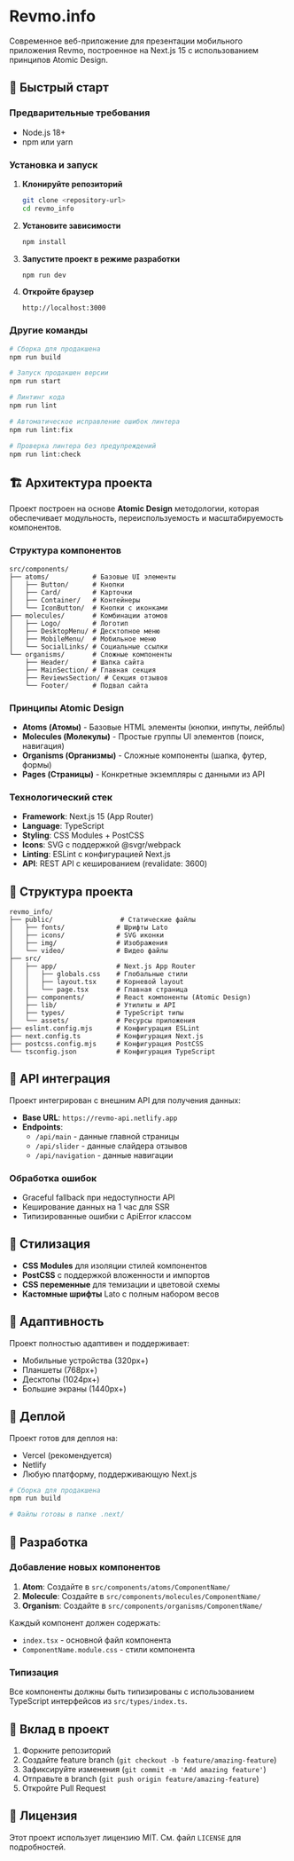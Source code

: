 # Revmo.info

Современное веб-приложение для презентации мобильного приложения Revmo, построенное на Next.js 15 с использованием принципов Atomic Design.

## 🚀 Быстрый старт

### Предварительные требования

- Node.js 18+
- npm или yarn

### Установка и запуск

1. **Клонируйте репозиторий**

   ```bash
   git clone <repository-url>
   cd revmo_info
   ```

2. **Установите зависимости**

   ```bash
   npm install
   ```

3. **Запустите проект в режиме разработки**

   ```bash
   npm run dev
   ```

4. **Откройте браузер**
   ```
   http://localhost:3000
   ```

### Другие команды

```bash
# Сборка для продакшена
npm run build

# Запуск продакшен версии
npm run start

# Линтинг кода
npm run lint

# Автоматическое исправление ошибок линтера
npm run lint:fix

# Проверка линтера без предупреждений
npm run lint:check
```

## 🏗️ Архитектура проекта

Проект построен на основе **Atomic Design** методологии, которая обеспечивает модульность, переиспользуемость и масштабируемость компонентов.

### Структура компонентов

```
src/components/
├── atoms/           # Базовые UI элементы
│   ├── Button/      # Кнопки
│   ├── Card/        # Карточки
│   ├── Container/   # Контейнеры
│   └── IconButton/  # Кнопки с иконками
├── molecules/       # Комбинации атомов
│   ├── Logo/        # Логотип
│   ├── DesktopMenu/ # Десктопное меню
│   ├── MobileMenu/  # Мобильное меню
│   └── SocialLinks/ # Социальные ссылки
└── organisms/       # Сложные компоненты
    ├── Header/      # Шапка сайта
    ├── MainSection/ # Главная секция
    ├── ReviewsSection/ # Секция отзывов
    └── Footer/      # Подвал сайта
```

### Принципы Atomic Design

- **Atoms (Атомы)** - Базовые HTML элементы (кнопки, инпуты, лейблы)
- **Molecules (Молекулы)** - Простые группы UI элементов (поиск, навигация)
- **Organisms (Организмы)** - Сложные компоненты (шапка, футер, формы)
- **Pages (Страницы)** - Конкретные экземпляры с данными из API

### Технологический стек

- **Framework**: Next.js 15 (App Router)
- **Language**: TypeScript
- **Styling**: CSS Modules + PostCSS
- **Icons**: SVG с поддержкой @svgr/webpack
- **Linting**: ESLint с конфигурацией Next.js
- **API**: REST API с кешированием (revalidate: 3600)

## 📁 Структура проекта

```
revmo_info/
├── public/                 # Статические файлы
│   ├── fonts/             # Шрифты Lato
│   ├── icons/             # SVG иконки
│   ├── img/               # Изображения
│   └── video/             # Видео файлы
├── src/
│   ├── app/               # Next.js App Router
│   │   ├── globals.css    # Глобальные стили
│   │   ├── layout.tsx     # Корневой layout
│   │   └── page.tsx       # Главная страница
│   ├── components/        # React компоненты (Atomic Design)
│   ├── lib/               # Утилиты и API
│   ├── types/             # TypeScript типы
│   └── assets/            # Ресурсы приложения
├── eslint.config.mjs      # Конфигурация ESLint
├── next.config.ts         # Конфигурация Next.js
├── postcss.config.mjs     # Конфигурация PostCSS
└── tsconfig.json          # Конфигурация TypeScript
```

## 🔧 API интеграция

Проект интегрирован с внешним API для получения данных:

- **Base URL**: `https://revmo-api.netlify.app`
- **Endpoints**:
  - `/api/main` - данные главной страницы
  - `/api/slider` - данные слайдера отзывов
  - `/api/navigation` - данные навигации

### Обработка ошибок

- Graceful fallback при недоступности API
- Кеширование данных на 1 час для SSR
- Типизированные ошибки с ApiError классом

## 🎨 Стилизация

- **CSS Modules** для изоляции стилей компонентов
- **PostCSS** с поддержкой вложенности и импортов
- **CSS переменные** для темизации и цветовой схемы
- **Кастомные шрифты** Lato с полным набором весов

## 📱 Адаптивность

Проект полностью адаптивен и поддерживает:

- Мобильные устройства (320px+)
- Планшеты (768px+)
- Десктопы (1024px+)
- Большие экраны (1440px+)

## 🚀 Деплой

Проект готов для деплоя на:

- Vercel (рекомендуется)
- Netlify
- Любую платформу, поддерживающую Next.js

```bash
# Сборка для продакшена
npm run build

# Файлы готовы в папке .next/
```

## 📝 Разработка

### Добавление новых компонентов

1. **Atom**: Создайте в `src/components/atoms/ComponentName/`
2. **Molecule**: Создайте в `src/components/molecules/ComponentName/`
3. **Organism**: Создайте в `src/components/organisms/ComponentName/`

Каждый компонент должен содержать:

- `index.tsx` - основной файл компонента
- `ComponentName.module.css` - стили компонента

### Типизация

Все компоненты должны быть типизированы с использованием TypeScript интерфейсов из `src/types/index.ts`.

## 🤝 Вклад в проект

1. Форкните репозиторий
2. Создайте feature branch (`git checkout -b feature/amazing-feature`)
3. Зафиксируйте изменения (`git commit -m 'Add amazing feature'`)
4. Отправьте в branch (`git push origin feature/amazing-feature`)
5. Откройте Pull Request

## 📄 Лицензия

Этот проект использует лицензию MIT. См. файл `LICENSE` для подробностей.
